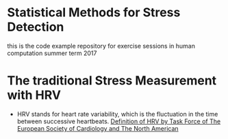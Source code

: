 # Statistical Methods for Stress Detection
this is the code example repository for exercise sessions in human computation summer term 2017

# The traditional Stress Measurement with HRV
* HRV stands for heart rate variability, which is the fluctuation in the time between successive heartbeats. <a href="https://www.escardio.org/static_file/Escardio/Guidelines/Scientific-Statements/guidelines-Heart-Rate-Variability-FT-1996.pdf" target="_blank">Definition of HRV by Task Force of The European Society of Cardiology and The North American</a>



